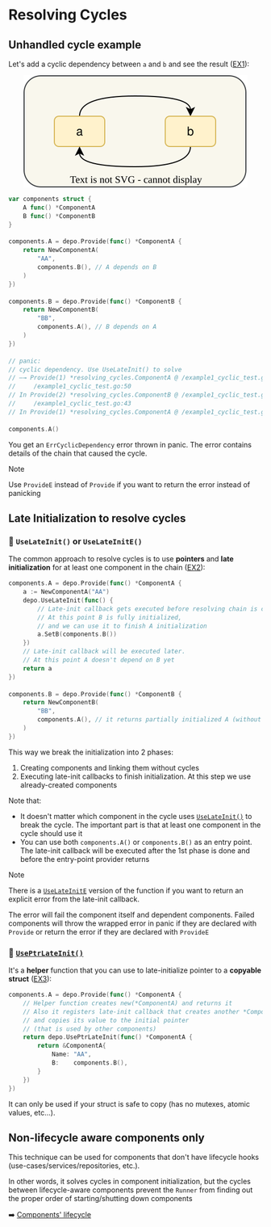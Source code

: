 # Resolving Cycles

## Unhandled cycle example

Let's add a cyclic dependency between `a` and `b` and see the result
([EX1](./assets/resolving_cycles/ex1_error/ex_test.go)):

<p align="center">
    <img align="center" src="assets/resolving_cycles/ex1_error/direct_cycle.svg" alt="example2 graph"/>
</p>

```go
var components struct {
    A func() *ComponentA
    B func() *ComponentB
}

components.A = depo.Provide(func() *ComponentA {
    return NewComponentA(
        "AA",
        components.B(), // A depends on B
    )
})

components.B = depo.Provide(func() *ComponentB {
    return NewComponentB(
        "BB",
        components.A(), // B depends on A
    )
})

// panic:
// cyclic dependency. Use UseLateInit() to solve
// —→ Provide(1) *resolving_cycles.ComponentA @ /example1_cyclic_test.go:40
//     /example1_cyclic_test.go:50
// In Provide(2) *resolving_cycles.ComponentB @ /example1_cyclic_test.go:47
//     /example1_cyclic_test.go:43
// In Provide(1) *resolving_cycles.ComponentA @ /example1_cyclic_test.go:40

components.A()
```

You get an `ErrCyclicDependency` error thrown in panic. The error contains details of the chain that caused the cycle.

> [!NOTE]
> Use `ProvideE` instead of `Provide` if you want to return the error instead of panicking

## Late Initialization to resolve cycles

### 🔹 `UseLateInit()` or `UseLateInitE()`
The common approach to resolve cycles is to use **pointers** and **late initialization** for at least one 
component in the chain ([EX2](./assets/resolving_cycles/ex2_use_late_init/ex_test.go)):

```go
components.A = depo.Provide(func() *ComponentA {
    a := NewComponentA("AA")
    depo.UseLateInit(func() {
        // Late-init callback gets executed before resolving chain is completed.
        // At this point B is fully initialized,
        // and we can use it to finish A initialization
        a.SetB(components.B())
    })
    // Late-init callback will be executed later.
    // At this point A doesn't depend on B yet
    return a
})

components.B = depo.Provide(func() *ComponentB {
    return NewComponentB(
        "BB",
        components.A(), // it returns partially initialized A (without B yet)
    )
})
```

This way we break the initialization into 2 phases:
1. Creating components and linking them without cycles
2. Executing late-init callbacks to finish initialization. At this step we use already-created components

Note that:
- It doesn't matter which component in the cycle uses 
  [`UseLateInit()`](https://pkg.go.dev/github.com/cardinalby/depo#UseLateInit)
  to break the cycle. The important part is that at least one component in the cycle should use it
- You can use both `components.A()` or `components.B()` as an entry point. The late-init callback will be
  executed after the 1st phase is done and before the entry-point provider returns

> [!NOTE]
> There is a [`UseLateInitE`](https://pkg.go.dev/github.com/cardinalby/depo#UseLateInitE) version of the function 
> if you want to return an explicit error from the late-init callback.
> 
> The error will fail the component itself and dependent components.
> Failed components will throw the wrapped error in panic if they are declared with `Provide` or return
> the error if they are declared with `ProvideE`

### 🔹 [`UsePtrLateInit()`](https://pkg.go.dev/github.com/cardinalby/depo#UsePtrLateInit)

It's a **helper** function that you can use to late-initialize pointer to a **copyable struct**
([EX3](./assets/resolving_cycles/ex3_use_ptr_late_init/ex_test.go)):

```go
components.A = depo.Provide(func() *ComponentA {
    // Helper function creates new(*ComponentA) and returns it
    // Also it registers late-init callback that creates another *ComponentA
    // and copies its value to the initial pointer 
    // (that is used by other components)
    return depo.UsePtrLateInit(func() *ComponentA {
        return &ComponentA{
            Name: "AA",
            B:    components.B(),
        }
    })
})
```

It can only be used if your struct is safe to copy (has no mutexes, atomic values, etc...).

## Non-lifecycle aware components only

This technique can be used for components that don't have lifecycle hooks (use-cases/services/repositories, etc.).

In other words, it solves cycles in component initialization, but the cycles between lifecycle-aware components
prevent the `Runner` from finding out the proper order of starting/shutting down components

➡️ [Components' lifecycle](./3_lifecycle.md)
